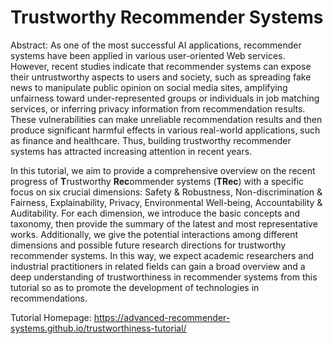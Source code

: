 # Trustworthy Recommender Systems

Abstract: As one of the most successful AI applications, recommender systems have been applied in various user-oriented Web services. However, recent studies indicate that recommender systems can expose their untrustworthy aspects to users and society,  such as spreading fake news to manipulate public opinion on social media sites, amplifying unfairness toward under-represented groups or individuals in job matching services,  or inferring privacy information from recommendation results. These vulnerabilities  can make unreliable recommendation results and then produce significant harmful effects in various real-world applications, such as finance and healthcare. Thus, building trustworthy recommender systems has attracted increasing attention in recent years. 

In this tutorial, we aim to provide a comprehensive overview on the recent progress of  **T**rustworthy **Rec**ommender systems (**TRec**) with a specific focus on six crucial dimensions: Safety \& Robustness, Non-discrimination \& Fairness, Explainability, Privacy, Environmental Well-being, Accountability \& Auditability. For each dimension, we introduce the basic concepts and taxonomy, then provide the summary of the latest and most representative works. Additionally, we give the potential interactions among different dimensions and possible future research directions for trustworthy recommender systems. In this way, we expect academic researchers and industrial practitioners in related fields can gain a broad overview and a deep understanding of trustworthiness in recommender systems from this tutorial so as to promote the development of technologies in recommendations.


Tutorial Homepage: https://advanced-recommender-systems.github.io/trustworthiness-tutorial/
